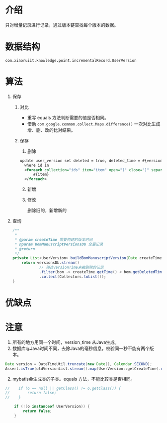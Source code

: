 # 介绍
只对增量记录进行记录，通过版本链查找每个版本的数据。
# 数据结构

```
com.xiaoruiit.knowledge.point.incrementalRecord.UserVersion
```

# 算法
1. 保存
   1. 对比
       - 重写 equals 方法判断需要的值是否相同。
       - 借助 `com.google.common.collect.Maps.difference()` 一次对比生成增、删、改的比对结果。
       
   2. 保存
       1. 删除
     
         ```xml
         update user_version set deleted = true, deleted_time = #{version}
           where id in
           <foreach collection="ids" item="item" open="(" close=")" separator=",">
               #{item}
           </foreach>
         ```
      
      2. 新增
      
       3. 修改
      
          删除旧的，新增新的

2. 查询

   ```java
   /**
    *
    * @param createTime 需要构建的版本时间
    * @param bomManuscriptVersionsDb 全量记录
    * @return
    */
   private List<UserVersion> buildBomManuscriptVersion(Date createTime, List<UserVersion> versionsDb) {
       return versionsDb.stream()
               // 筛选versionTime未被删除的记录
               .filter(bom -> createTime.getTime() < bom.getDeletedTime().getTime())
               .collect(Collectors.toList());
   }
   ```

   
# 优缺点
# 注意
1. 所有的地方用同一个时间，version_time 从Java生成。
1. 数据库与Java时间不同，去除Java的毫秒信息，校验同一秒不能有两个版本。
```java
Date version = DateTimeUtil.truncate(new Date(), Calendar.SECOND);
Assert.isTrue(oldVersionList.stream().map(UserVersion::getCreateTime).max(Date::compareTo).orElse(null).before(version)
```
2. mybatis会生成类的子类。equals 方法，不能比较类是否相同。
```java
//    if (o == null || getClass() != o.getClass()) {
//        return false;
//    }

    if (!(o instanceof UserVersion)) {
        return false;
    }
```
